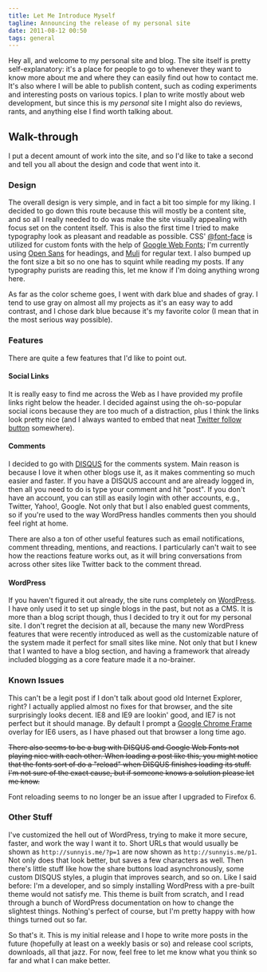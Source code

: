 ```yaml
---
title: Let Me Introduce Myself
tagline: Announcing the release of my personal site
date: 2011-08-12 00:50
tags: general
---
```


Hey all, and welcome to my personal site and blog. The site itself is pretty self-explanatory: it's a place for people to go to whenever they want to know more about me and where they can easily find out how to contact me. It's also where I will be able to publish content, such as coding experiments and interesting posts on various topics. I plan to write mostly about web development, but since this is my *personal* site I might also do reviews, rants, and anything else I find worth talking about.

## Walk-through

I put a decent amount of work into the site, and so I'd like to take a second and tell you all about the design and code that went into it.

### Design

The overall design is very simple, and in fact a bit too simple for my liking. I decided to go down this route because this will mostly be a content site, and so all I really needed to do was make the site visually appealing with focus set on the content itself. This is also the first time I tried to make typography look as pleasant and readable as possible. CSS' [@font-face](http://developer.mozilla.org/en/css/@font-face "Learn about using @font-face") is utilized for custom fonts with the help of [Google Web Fonts](http://www.google.com/webfonts); I'm currently using [Open Sans](http://www.google.com/webfonts/specimen/Open+Sans) for headings, and [Muli](http://www.google.com/webfonts/specimen/Muli) for regular text. I also bumped up the font size a bit so no one has to squint while reading my posts. If any typography purists are reading this, let me know if I'm doing anything wrong here.

As far as the color scheme goes, I went with dark blue and shades of gray. I tend to use gray on almost all my projects as it's an easy way to add contrast, and I chose dark blue because it's my favorite color (I mean that in the most serious way possible).

### Features

There are quite a few features that I'd like to point out.

#### Social Links

It is really easy to find me across the Web as I have provided my profile links right below the header. I decided against using the oh-so-popular social icons because they are too much of a distraction, plus I think the links look pretty nice (and I always wanted to embed that neat [Twitter follow button](http://twitter.com/about/resources/followbutton) somewhere).

#### Comments

I decided to go with [DISQUS](http://disqus.com/) for the comments system. Main reason is because I love it when other blogs use it, as it makes commenting so much easier and faster. If you have a DISQUS account and are already logged in, then all you need to do is type your comment and hit "post". If you don't have an account, you can still as easily login with other accounts, e.g., Twitter, Yahoo!, Google. Not only that but I also enabled guest comments, so if you're used to the way WordPress handles comments then you should feel right at home.

There are also a ton of other useful features such as email notifications, comment threading, mentions, and reactions. I particularly can't wait to see how the reactions feature works out, as it will bring conversations from across other sites like Twitter back to the comment thread.

#### WordPress

If you haven't figured it out already, the site runs completely on [WordPress](http://wordpress.org/). I have only used it to set up single blogs in the past, but not as a CMS. It is more than a blog script though, thus I decided to try it out for my personal site. I don't regret the decision at all, because the many new WordPress features that were recently introduced as well as the customizable nature of the system made it perfect for small sites like mine. Not only that but I knew that I wanted to have a blog section, and having a framework that already included blogging as a core feature made it a no-brainer.

### Known Issues

This can't be a legit post if I don't talk about good old Internet Explorer, right? I actually applied almost no fixes for that browser, and the site surprisingly looks decent. IE8 and IE9 are lookin' good, and IE7 is not perfect but it should manage. By default I prompt a [Google Chrome Frame](http://code.google.com/chrome/chromeframe/) overlay for IE6 users, as I have phased out that browser a long time ago.

~~There also seems to be a bug with DISQUS and Google Web Fonts not playing nice with each other. When loading a post like this, you might notice that the fonts sort of do a "reload" when DISQUS finishes loading its stuff. I'm not sure of the exact cause, but if someone knows a solution please let me know.~~

Font reloading seems to no longer be an issue after I upgraded to Firefox 6.

### Other Stuff

I've customized the hell out of WordPress, trying to make it more secure, faster, and work the way I want it to. Short URLs that would usually be shown as `http://sunnyis.me/?p=1` are now shown as `http://sunnyis.me/p1`. Not only does that look better, but saves a few characters as well. Then there's little stuff like how the share buttons load asynchronously, some custom DISQUS styles, a plugin that improves search, and so on. Like I said before: I'm a developer, and so simply installing WordPress with a pre-built theme would not satisfy me. This theme is built from scratch, and I read through a bunch of WordPress documentation on how to change the slightest things. Nothing's perfect of course, but I'm pretty happy with how things turned out so far.

So that's it. This is my initial release and I hope to write more posts in the future (hopefully at least on a weekly basis or so) and release cool scripts, downloads, all that jazz. For now, feel free to let me know what you think so far and what I can make better.

